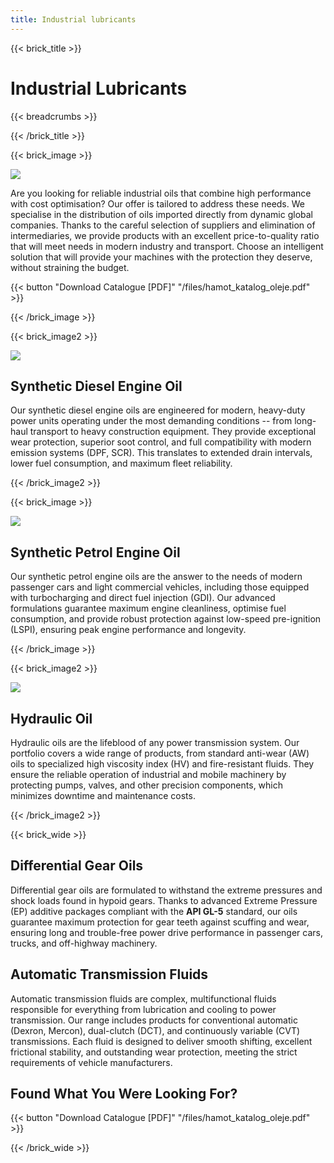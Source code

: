 ```yaml
---
title: Industrial lubricants
---
```

{{< brick_title >}}

# Industrial Lubricants

{{< breadcrumbs >}}

{{< /brick_title >}}

{{< brick_image >}}

![](/barrels.jpg)

Are you looking for reliable industrial oils that combine high performance with
cost optimisation? Our offer is tailored to address these needs. We specialise
in the distribution of oils imported directly from dynamic global companies.
Thanks to the careful selection of suppliers and elimination of intermediaries,
we provide products with an excellent price-to-quality ratio that will meet
needs in modern industry and transport. Choose an intelligent solution that
will provide your machines with the protection they deserve, without straining
the budget.

{{< button "Download Catalogue [PDF]" "/files/hamot_katalog_oleje.pdf" >}}

{{< /brick_image >}}

{{< brick_image2 >}}

![](/lubricants/beczka_red.jpg)
## Synthetic Diesel Engine Oil

Our synthetic diesel engine oils are engineered for modern, heavy-duty power
units operating under the most demanding conditions -- from long-haul transport
to heavy construction equipment. They provide exceptional wear protection,
superior soot control, and full compatibility with modern emission systems
(DPF, SCR). This translates to extended drain intervals, lower fuel
consumption, and maximum fleet reliability.

{{< /brick_image2 >}}

{{< brick_image >}}

![](/lubricants/beczka_blue.jpg)
## Synthetic Petrol Engine Oil

Our synthetic petrol engine oils are the answer to the needs of modern
passenger cars and light commercial vehicles, including those equipped with
turbocharging and direct fuel injection (GDI). Our advanced formulations
guarantee maximum engine cleanliness, optimise fuel consumption, and provide
robust protection against low-speed pre-ignition (LSPI), ensuring peak engine
performance and longevity.

{{< /brick_image >}}

{{< brick_image2 >}}

![](/lubricants/beczka_plain_canisters.jpg)
## Hydraulic Oil

Hydraulic oils are the lifeblood of any power transmission system. Our
portfolio covers a wide range of products, from standard anti-wear (AW) oils to
specialized high viscosity index (HV) and fire-resistant fluids. They ensure
the reliable operation of industrial and mobile machinery by protecting pumps,
valves, and other precision components, which minimizes downtime and
maintenance costs.

{{< /brick_image2 >}}

{{< brick_wide >}}

## Differential Gear Oils

Differential gear oils are formulated to withstand the extreme pressures and
shock loads found in hypoid gears. Thanks to advanced Extreme Pressure (EP)
additive packages compliant with the **API GL-5** standard, our oils guarantee
maximum protection for gear teeth against scuffing and wear, ensuring long and
trouble-free power drive performance in passenger cars, trucks, and off-highway
machinery.

## Automatic Transmission Fluids

Automatic transmission fluids are complex, multifunctional fluids responsible
for everything from lubrication and cooling to power transmission. Our range
includes products for conventional automatic (Dexron, Mercon), dual-clutch
(DCT), and continuously variable (CVT) transmissions. Each fluid is designed to
deliver smooth shifting, excellent frictional stability, and outstanding wear
protection, meeting the strict requirements of vehicle manufacturers.

## Found What You Were Looking For?

{{< button "Download Catalogue [PDF]" "/files/hamot_katalog_oleje.pdf" >}}

{{< /brick_wide >}}
